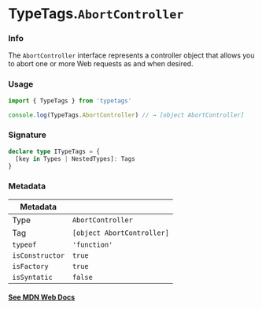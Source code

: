 # TypeTags.`AbortController`

### Info

The `AbortController` interface represents a controller object that allows you to abort one or more Web requests as and when desired.

### Usage

```js
import { TypeTags } from 'typetags'

console.log(TypeTags.AbortController) // → [object AbortController]
```

### Signature

```ts
declare type ITypeTags = {
  [key in Types | NestedTypes]: Tags
}
```

### Metadata

| Metadata        |                            |
| --------------- | -------------------------- |
| Type            | `AbortController`          |
| Tag             | `[object AbortController]` |
| `typeof`        | `'function'`               |
| `isConstructor` | `true`                     |
| `isFactory`     | `true`                     |
| `isSyntatic`    | `false`                    |

#### [See MDN Web Docs](https://developer.mozilla.org/en-US/docs/Web/API/AbortController)
